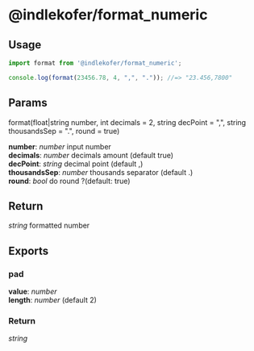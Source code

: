 # @indlekofer/format_numeric

## Usage

```js
import format from '@indlekofer/format_numeric';

console.log(format(23456.78, 4, ",", ".")); //=> "23.456,7800"
```

## Params
  format(float|string number, int decimals = 2, string decPoint = ",", string thousandsSep = ".", round = true)

  **number**: *number* input number  
  **decimals**: *number* decimals amount (default true)  
  **decPoint**: *string* decimal point (default ,)  
  **thousandsSep**: *number* thousands separator (default .)  
  **round**: *bool* do round ?(default: true)  

## Return

  *string* formatted number  

## Exports

### pad

  **value**: *number*  
  **length**: *number* (default 2)  

### Return

  *string*  


